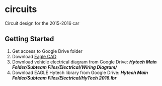 # circuits
Circuit design for the 2015-2016 car
## Getting Started
1. Get access to Google Drive folder
2. Download [Eagle CAD](http://www.cadsoftusa.com/download-eagle/)
3. Download vehicle electrical diagram from Google Drive: ***Hytech Main Folder/Subteam Files/Electrical/Wiring Diagram/***
4. Download EAGLE Hytech library from Google Drive: ***Hytech Main Folder/Subteam Files/Electrical/HyTech 2016.lbr***
